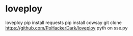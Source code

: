 # loveploy
loveploy
pip install requests
pip install cowsay
git clone https://github.com/PoHackerDark/loveploy
pyth
on sse.py
